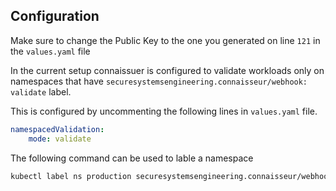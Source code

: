## Configuration
Make sure to change the Public Key to the one you generated on line `121` in the `values.yaml` file

In the current setup connaissuer is configured to validate workloads only on namespaces that have `securesystemsengineering.connaisseur/webhook: validate` label.

This is configured by uncommenting the following lines in `values.yaml` file.
```yaml
namespacedValidation:
    mode: validate
```
The following command can be used to lable a namespace
```sh
kubectl label ns production securesystemsengineering.connaisseur/webhook=validate
```